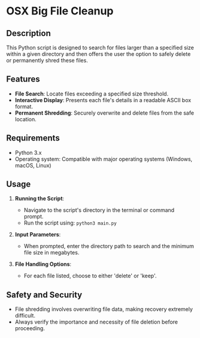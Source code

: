 # OSX Big File Cleanup



## Description

This Python script is designed to search for files larger than a specified size within a given directory and then offers the user the option to safely delete or permanently shred these files.


## Features

- **File Search**: Locate files exceeding a specified size threshold.
- **Interactive Display**: Presents each file's details in a readable ASCII box format.
- **Permanent Shredding**: Securely overwrite and delete files from the safe location.


## Requirements

- Python 3.x
- Operating system: Compatible with major operating systems (Windows, macOS, Linux)


## Usage

1. **Running the Script**: 
   - Navigate to the script's directory in the terminal or command prompt.
   - Run the script using: `python3 main.py`

2. **Input Parameters**:
   - When prompted, enter the directory path to search and the minimum file size in megabytes.

3. **File Handling Options**:
   - For each file listed, choose to either 'delete' or 'keep'.


## Safety and Security

- File shredding involves overwriting file data, making recovery extremely difficult.
- Always verify the importance and necessity of file deletion before proceeding.



